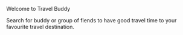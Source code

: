 Welcome to Travel Buddy


Search for buddy or group of fiends to have good travel time to your favourite travel destination.



